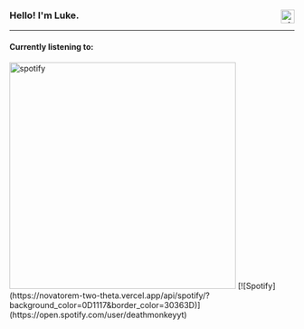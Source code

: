 ### Hello! I'm Luke. <img align="right" alt="git" width="24px" src="https://user-images.githubusercontent.com/67522964/147615459-a2376c05-9da9-4c81-bcfa-d0436df92024.png" /> 
---

#### Currently listening to: 
<img align="bottom" alt="spotify" width="400px" height="auto" src="https://novatorem-two-theta.vercel.app/api/spotify/?background_color=0D1117&border_color=30363D" />
[![Spotify](https://novatorem-two-theta.vercel.app/api/spotify/?background_color=0D1117&border_color=30363D)](https://open.spotify.com/user/deathmonkeyyt)
